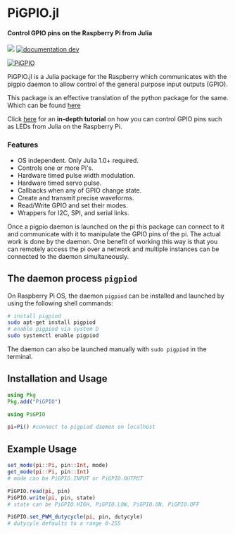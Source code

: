 # PiGPIO.jl

#### Control GPIO pins on the Raspberry Pi from Julia

[![][docs-stable-img]][docs-stable-url]
[![documentation dev](https://img.shields.io/badge/docs-dev-blue.svg)](https://juliaberry.github.io/PiGPIO.jl/dev/)

[docs-stable-img]: https://img.shields.io/badge/docs-stable-blue.svg
[docs-stable-url]: https://juliahub.com/docs/PiGPIO/

[![PiGPIO](https://img.youtube.com/vi/UmSQjkaATk8/0.jpg)](https://www.youtube.com/watch?v=UmSQjkaATk8)

PiGPIO.jl is a Julia package for the Raspberry which communicates with the pigpio
daemon to allow control of the general purpose
input outputs (GPIO).

This package is an effective translation of the python package for the same.
Which can be found [here](http://abyz.me.uk/rpi/pigpio/python.html)

Click [here](https://medium.com/@imkimfung/using-julia-to-control-leds-on-a-raspberry-pi-b320be83e503) for an **in-depth tutorial** on how you can control GPIO pins such as LEDs from Julia on the Raspberry Pi.

### Features

* OS independent. Only Julia 1.0+ required.
* Controls one or more Pi's.
* Hardware timed pulse width modulation.
* Hardware timed servo pulse.
* Callbacks when any of GPIO change state.
* Create and transmit precise waveforms.
* Read/Write GPIO and set their modes.
* Wrappers for I2C, SPI, and serial links.

Once a pigpio daemon is launched on the pi this package can connect to
it and communicate with it to manipulate the GPIO pins of the pi. The actual
work is done by the daemon. One benefit of working this way is that you can
remotely access the pi over a network and multiple instances can be connected
to the daemon simultaneously.

## The daemon process `pigpiod`

On Raspberry Pi OS, the daemon `pigpiod` can be installed and launched by using the following shell commands:

```bash
# install pigpiod
sudo apt-get install pigpiod
# enable pigpiod via system D
sudo systemctl enable pigpiod
```

The daemon can also be launched manually with `sudo pigpiod` in the terminal.

## Installation and Usage

```julia
using Pkg
Pkg.add("PiGPIO")

using PiGPIO

pi=Pi() #connect to pigpiod daemon on localhost
```

## Example Usage

```julia
set_mode(pi::Pi, pin::Int, mode)
get_mode(pi::Pi, pin::Int)
# mode can be PiGPIO.INPUT or PiGPIO.OUTPUT

PiGPIO.read(pi, pin)
PiGPIO.write(pi, pin, state)
# state can be PiGPIO.HIGH, PiGPIO.LOW, PiGPIO.ON, PiGPIO.OFF

PiGPIO.set_PWM_dutycycle(pi, pin, dutycyle)
# dutycyle defaults to a range 0-255
```
